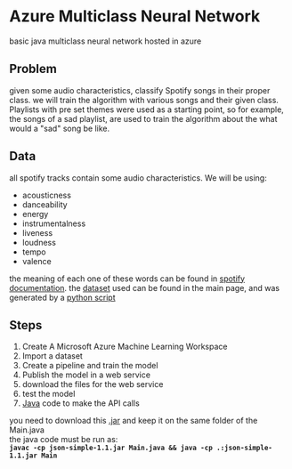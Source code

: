 # Azure Multiclass Neural Network
basic java multiclass neural network hosted in azure
## Problem
given some audio characteristics, classify Spotify songs in their proper class.
we will train the algorithm with various songs and their given class. Playlists
with pre set themes were used as a starting point, so for example, the songs of
a sad playlist, are used to train the algorithm about the what would a "sad" song be like.
## Data
all spotify tracks contain some audio characteristics. We will be using:
- acousticness
- danceability
- energy
- instrumentalness
- liveness 
- loudness 
- tempo
- valence

the meaning of each one of these words can be found in [spotify documentation](https://developer.spotify.com/documentation/web-api/reference/#object-audiofeaturesobject).
the [dataset](https://github.com/Felipefams/multiclassNeuralNetwork/blob/main/conda_env2.yaml) used can be found in the main page, and was generated by a [python script](https://github.com/Felipefams/multiclassNeuralNetwork/blob/main/requests-spotify.py)

## Steps
1. Create A Microsoft Azure Machine Learning Workspace
2. Import a dataset
3. Create a pipeline and train the model
4. Publish the model in a web service
5. download the files for the web service
6. test the model
7. [Java](https://github.com/Felipefams/multiclassNeuralNetwork/blob/main/src/Main.java) code to make the API calls

you need to download this [.jar](http://www.java2s.com/Code/Jar/j/Downloadjsonsimple11jar.htm) and keep it on the same folder of the Main.java<br>
the java code must be run as:<b> <br>
`javac -cp json-simple-1.1.jar Main.java && java -cp .:json-simple-1.1.jar Main`


